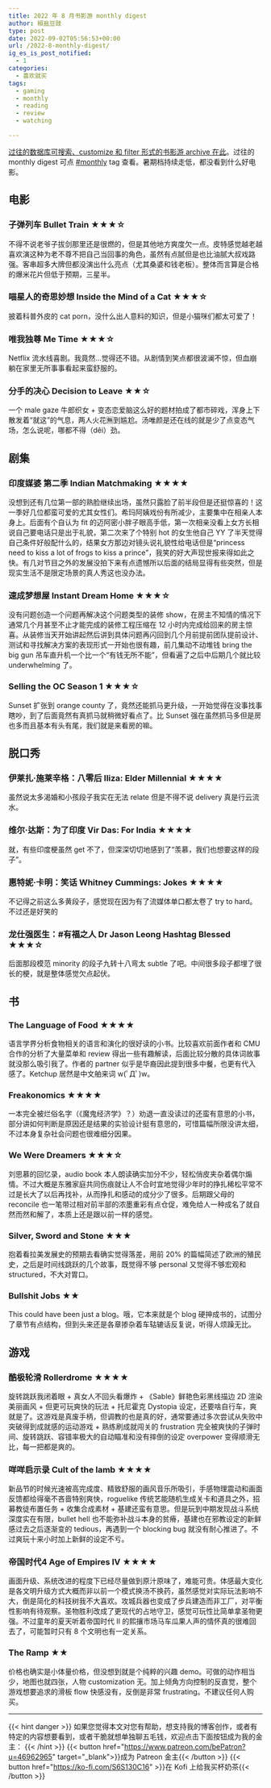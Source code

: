```yaml
---
title: 2022 年 8 月书影游 monthly digest
author: 椒盐豆豉
type: post
date: 2022-09-02T05:56:53+00:00
url: /2022-8-monthly-digest/
ig_es_is_post_notified:
  - 1
categories:
  - 喜欢就买
tags:
  - gaming
  - monthly
  - reading
  - review
  - watching

---
```

[过往的数据库可搜索、customize 和 filter 形式的书影游 archive 在此](https://www.notion.so/2485c762efe040b988531aaa3e45ad25)。过往的 monthly digest 可点 [#monthly](../tags/monthly/) tag 查看。暑期档持续走低，都没看到什么好电影。
<!--more-->

## 电影

### 子弹列车 Bullet Train ★★★☆

不得不说老爷子拔剑那里还是很燃的，但是其他地方爽度欠一点。皮特感觉越老越喜欢演这种为老不尊不把自己当回事的角色，虽然有点腻但是也比油腻大叔戏路强。客串超多大牌但都没演出什么亮点（尤其桑婆和钱老板）。整体而言算是合格的爆米花片但低于预期，三星半。

### 喵星人的奇思妙想 Inside the Mind of a Cat ★★★☆

披着科普外皮的 cat porn，没什么出人意料的知识，但是小猫咪们都太可爱了！

### 唯我独尊 Me Time ★★★☆

Netflix 流水线喜剧。我竟然…觉得还不错。从剧情到笑点都很波澜不惊，但血崩躺在家里无所事事看起来蛮舒服的。

### 分手的决心 Decision to Leave ★★☆

一个 male gaze 牛郎织女 + 变态恋爱脑这么好的题材拍成了都市碎戏，浑身上下散发着“就这”的气息，两人火花🈚️到尴尬。汤唯颜是还在线的就是少了点变态气场，怎么说呢，哪都不得（dêi）劲。

## 剧集

### 印度媒婆 第二季 Indian Matchmaking ★★★★

没想到还有几位第一部的熟脸继续出场，虽然只露脸了前半段但是还挺惊喜的！这一季好几位都蛮可爱的尤其女性们。希玛阿姨戏份有所减少，主要集中在相亲人本身上。后面有个自认为 fit 的迈阿密小胖子眼高手低，第一次相亲没看上女方长相说自己要电话只是出于礼貌，第二次来了个特别 hot 的女生他自己 YY 了半天觉得自己条件好般配什么的，结果女方那边对镜头说礼貌性给电话但是“princess need to kiss a lot of frogs to kiss a prince”，我笑的好大声现世报来得如此之快。有几对节目之外的发展没拍下来有点遗憾所以后面的结局显得有些突然，但是现实生活不是限定场景的真人秀这也没办法。

### 速成梦想屋 Instant Dream Home ★★★☆

没有问题创造一个问题再解决这个问题类型的装修 show，在房主不知情的情况下通常几个月甚至不止才能完成的装修工程压缩在 12 小时内完成给回来的房主惊喜。从装修当天开始讲起然后讲到具体问题再闪回到几个月前提前团队提前设计、测试和寻找解决方案的表现形式一开始也很有趣，前几集动不动堆钱 bring the big gun 吊车直升机一个比一个“有钱无所不能”，但看遍了之后中后期几个就比较 underwhelming 了。

### Selling the OC Season 1 ★★★☆

Sunset 扩张到 orange county 了，竟然还能抓马更升级，一开始觉得在没事找事瞎吵，到了后面竟然有真抓马就稍微好看点了。比 Sunset 强在虽然抓马多但是房也多而且基本有头有尾，我们就是来看房的嘛。

## 脱口秀

### 伊莱扎·施莱辛格：八零后 Iliza: Elder Millennial ★★★★

虽然说太多渴婚和小孩段子我实在无法 relate 但是不得不说 delivery 真是行云流水。

### 维尔·达斯：为了印度 Vir Das: For India ★★★★

就，有些印度梗虽然 get 不了，但深深切切地感到了“羡慕，我们也想要这样的段子”。

### 惠特妮·卡明：笑话 Whitney Cummings: Jokes ★★★★

不记得之前这么多黄段子，感觉现在因为有了流媒体单口都太卷了 try to hard。不过还是好笑的

### 龙仕强医生：#有福之人 Dr Jason Leong Hashtag Blessed ★★★☆

后面那段模范 minority 的段子九转十八弯太 subtle 了吧。中间很多段子都埋了很长的梗，就是整体感觉欠点起伏。

## 书

### The Language of Food ★★★★

语言学界分析食物相关的语言和演化的很好读的小书。比较喜欢前面作者和 CMU 合作的分析了大量菜单和 review 得出一些有趣解读，后面比较分散的具体词故事就没那么吸引我了。作者的 partner 似乎是华裔因此提到很多中餐，也更有代入感了。Ketchup 居然是中文舶来词 w(ﾟДﾟ)w。

### Freakonomics ★★★★

一本完全被烂俗名字（《魔鬼经济学》？）劝退一直没读过的还蛮有意思的小书，部分讲如何判断是原因还是结果的实验设计挺有意思的，可惜篇幅所限没讲太细，不过本身复杂社会问题也很难细分因果。

### We Were Dreamers ★★★☆

刘思慕的回忆录，audio book 本人朗读确实加分不少，轻松俏皮夹杂着偶尔煽情。不过大概是东雅家庭共同伤痕就让人不合时宜地觉得少年时的挣扎稀松平常不过是长大了以后再找补，从而挣扎和感动的成分少了很多。后期跟父母的 reconcile 也一笔带过相对前半部的浓墨重彩有点仓促，难免给人一种成名了就自然而然和解了，本质上还是跟以前一样的感觉。

### Silver, Sword and Stone ★★★

抱着看拉美发展史的预期去看确实觉得落差，用前 20% 的篇幅简述了欧洲的殖民史，之后是时间线跳跃的几个故事，既觉得不够 personal 又觉得不够宏观和 structured，不大对胃口。

### Bullshit Jobs ★★

This could have been just a blog。哦，它本来就是个 blog 硬抻成书的，试图分了章节有点结构，但到头来还是各章掺杂着车轱辘话反复说，听得人烦躁无比。

## 游戏

### 酷极轮滑 Rollerdrome ★★★★

旋转跳跃我闭着眼 + 真女人不回头看爆炸 + 《Sable》鲜艳色彩黑线描边 2D 渲染美丽画风 + 但更可玩爽快的玩法 + 托尼霍克 Dystopia 设定，还要啥自行车，爽就是了。这游戏是真废手柄，但调教的也是真的好，通常要通过多次尝试从失败中突破得到成就感的运动游戏 + 熟练刷成就闯关的 frustration 完全被爽快的子弹时间、旋转跳跃、容错率极大的自动瞄准和没有摔倒的设定 overpower 变得顺滑无比，每一把都是爽的。

### 咩咩启示录 Cult of the lamb ★★★★

新品节的时候光速被高完成度、精致舒服的画风音乐所吸引，手感物理震动和画面反馈都给得毫不吝啬特别爽快，roguelike 传统艺能随机生成关卡和道具之外，招募教徒布置任务 + 收集合成素材 + 基建还蛮有意思。但是玩到中期发现战斗系统深度实在有限，bullet hell 也不能弥补战斗本身的贫瘠，基建也在邪教设定的新鲜感过去之后逐渐变的 tedious，再遇到一个 blocking bug 就没有耐心推进了。不过爽玩十来小时加上新鲜的设定不亏。

### 帝国时代4 Age of Empires IV ★★★★

画面升级、系统改进的程度下已经尽量做到原汁原味了，难能可贵。体感最大变化是各文明升级方式大概而非以前一个模式换汤不换药，虽然感觉对实际玩法影响不大，倒是简化的科技树我不大喜欢。攻城兵器也变成了步兵建造而非工厂，对平衡性影响有待观察。圣物胜利改成了更现代的占地守卫，感觉可玩性比简单拿圣物更强。不过童年的夏天听着帝国时代 II 的熙攘市场马车瓜果人声的情怀真的很难回去了，可能暂时只有 8 个文明也有一定关系。

### The Ramp ★★

价格也确实是小体量价格，但没想到就是个纯粹的兴趣 demo。可做的动作相当少，地图也就四张，人物 customization 无。加上倾角方向控制的反直觉，整个游戏想要追求的滑板 flow 快感没有，反倒是非常 frustrating。不建议任何人购买。

---
{{< hint danger >}}
如果您觉得本文对您有帮助，想支持我的博客创作，或者有特定的内容想要看到，或者干脆就想单独聊五毛钱，欢迎点击下面按钮成为我的金主：
{{< /hint >}}
{{< button href="https://www.patreon.com/bePatron?u=46962965" target="_blank">}}成为 Patreon 金主{{< /button >}}
{{< button href="https://ko-fi.com/S6S130C16" >}}在 Kofi 上给我买杯奶茶{{< /button >}}